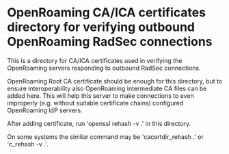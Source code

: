 # OpenRoaming CA/ICA certificates directory for verifying outbound OpenRoaming RadSec connections

This is a directory for CA/ICA certificates used in verifying the
OpenRoaming servers responding to outbound RadSec connections. 

OpenRoaming Root CA certificate should be enough for this directory,
but to ensure interoperability also OpenRoaming intermediate CA
files can be added here. This will help this server to make connections
to even improperly (e.g. without suitable certificate chains) 
configured OpenRoaming IdP servers.

After adding certificate, run 'openssl rehash -v .' in this directory.

On some systems the similar command may be 'cacertdir_rehash .' or
'c_rehash -v .'.

